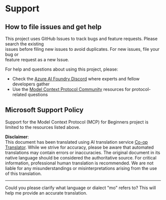 <!--
CO_OP_TRANSLATOR_METADATA:
{
  "original_hash": "b3cffaf217113101e21eba532be806ea",
  "translation_date": "2025-05-20T20:34:31+00:00",
  "source_file": "SUPPORT.md",
  "language_code": "mo"
}
-->
# Support

## How to file issues and get help  

This project uses GitHub Issues to track bugs and feature requests. Please search the existing  
issues before filing new issues to avoid duplicates. For new issues, file your bug or  
feature request as a new Issue.

For help and questions about using this project, please:  
- Check the [Azure AI Foundry Discord](https://discord.com/invite/ByRwuEEgH4) where experts and fellow developers gather  
- Use the [Model Context Protocol Community](https://modelcontextprotocol.io/community/) resources for protocol-related questions

## Microsoft Support Policy  

Support for the Model Context Protocol (MCP) for Beginners project is limited to the resources listed above.

**Disclaimer**:  
This document has been translated using AI translation service [Co-op Translator](https://github.com/Azure/co-op-translator). While we strive for accuracy, please be aware that automated translations may contain errors or inaccuracies. The original document in its native language should be considered the authoritative source. For critical information, professional human translation is recommended. We are not liable for any misunderstandings or misinterpretations arising from the use of this translation.

---

Could you please clarify what language or dialect "mo" refers to? This will help me provide an accurate translation.